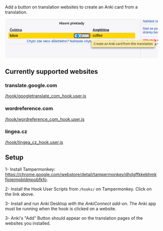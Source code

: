 Add a button on translation websites to create an Anki card from a translation.

![Screenshot](/doc/images/screenshot.png)

## Currently supported websites

### translate.google.com

  [/hook/googletranslate_com_hook.user.js](https://github.com/OoDeLally/tampermonkey-anki-add-hooks/raw/master/hooks/googletranslate_com_hook.user.js)

### wordreference.com

  [/hook/wordreference_com_hook.user.js](https://github.com/OoDeLally/tampermonkey-anki-add-hooks/raw/master/hooks/wordreference_com_hook.user.js)

### lingea.cz

  [/hook/lingea_cz_hook.user.js](https://github.com/OoDeLally/tampermonkey-anki-add-hooks/raw/master/hooks/lingea_cz_hook.user.js)


## Setup


1- Install Tampermonkey: https://chrome.google.com/webstore/detail/tampermonkey/dhdgffkkebhmkfjojejmpbldmpobfkfo.

2- Install the Hook User Scripts from `/hooks/` on Tampermonkey. Click on the link above.

3- Install and run Anki Desktop *with the AnkiConnect add-on*. The Anki app must be running when the hook is clicked on a website.

3- Anki's "Add" Button should appear on the translation pages of the websites you installed.
